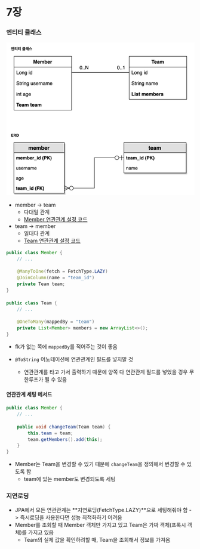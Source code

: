# 7장

### 엔티티 클래스
![엔티티-클래스.png](엔티티-클래스.png)
- member -> team
  - 다대일 관계
  - [Member 연관관계 설정 코드](https://github.com/sseen2/data-jpa-study/blob/796357c93eeb4c0ad0f57160e7f612bb5e11ebee/src/main/java/study/data_jpa/entity/Member.java#L33-L35)
- team -> member
  - 일대다 관계
  - [Team 연관관계 설정 코드](https://github.com/sseen2/data-jpa-study/blob/796357c93eeb4c0ad0f57160e7f612bb5e11ebee/src/main/java/study/data_jpa/entity/Team.java#L28-L29)


```java
public class Member {
    // ...
    
    @ManyToOne(fetch = FetchType.LAZY)
    @JoinColumn(name = "team_id")
    private Team team;
}

public class Team {
    // ...
    
    @OneToMany(mappedBy = "team")
    private List<Member> members = new ArrayList<>();
}
```
- fk가 없는 쪽에 `mappedBy`를 적어주는 것이 좋음


- `@ToString` 어노테이션에 연관관계인 필드를 넣지말 것
  - 연관관계를 타고 가서 출력하기 때문에 양쪽 다 연관관계 필드를 넣었을 경우 무한루프가 될 수 있음


#### 연관관계 세팅 메서드
```java
public class Member {
    // ...
    
    public void changeTeam(Team team) {
        this.team = team;
        team.getMembers().add(this);
    }
}
```
- Member는 Team을 변경할 수 있기 때문에 `changeTeam`을 정의해서 변경할 수 있도록 함
  - team에 있는 member도 변경되도록 세팅

### 지연로딩
- JPA에서 모든 연관관계는 **지연로딩(FetchType.LAZY)**으로 세팅해줘야 함
  -> 즉시로딩을 사용한다면 성능 최적화하기 어려움
- Member를 조회할 때 Member 객체만 가지고 있고 Team은 가짜 객체(프록시 객체)를 가지고 있음
  - Team의 실제 값을 확인하려할 때, Team을 조회해서 정보를 가져옴